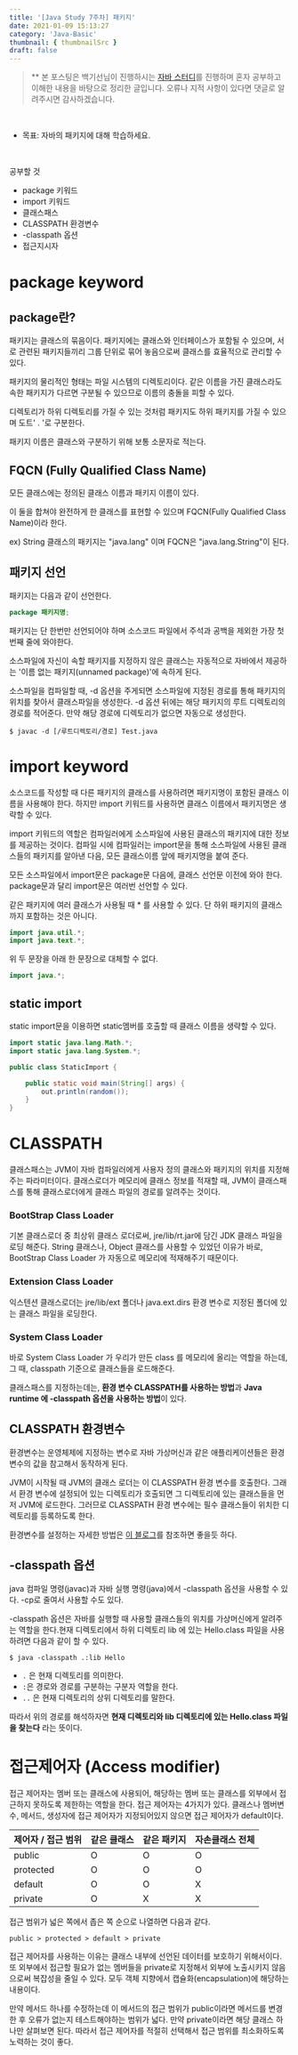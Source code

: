 ```yaml
---
title: '[Java Study 7주차] 패키지'
date: 2021-01-09 15:13:27
category: 'Java-Basic'
thumbnail: { thumbnailSrc }
draft: false
---
```


> ** 본 포스팅은 백기선님이 진행하시는 [자바 스터디](https://github.com/whiteship/live-study)를 진행하며 혼자 공부하고 이해한 내용을 바탕으로
> 정리한 글입니다. 오류나 지적 사항이 있다면 댓글로 알려주시면 감사하겠습니다.

<br>

* 목표: 자바의 패키지에 대해 학습하세요.

<br>

공부할 것

* package 키워드
* import 키워드
* 클래스패스
* CLASSPATH 환경변수
* -classpath 옵션
* 접근지시자

# package keyword

## package란?

패키지는 클래스의 묶음이다. 패키지에는 클래스와 인터페이스가 포함될 수 있으며, 서로 관련된 패키지들끼리 그룹 단위로 묶어 놓음으로써 클래스를 효율적으로 관리할 수 있다.

패키지의 물리적인 형태는 파일 시스템의 디렉토리이다. 같은 이름을 가진 클래스라도 속한 패키지가 다르면 구분될 수 있으므로 이름의 충돌을 피할 수 있다.

디렉토리가 하위 디렉토리를 가질 수 있는 것처럼 패키지도 하위 패키지를 가질 수 있으며 도트'  . '로 구분한다.

패키지 이름은 클래스와 구분하기 위해 보통 소문자로 적는다.


## FQCN (Fully Qualified Class Name)

모든 클래스에는 정의된 클래스 이름과 패키지 이름이 있다.

이 둘을 합쳐야 완전하게 한 클래스를 표현할 수 있으며 FQCN(Fully Qualified Class Name)이라 한다.

ex) String 클래스의 패키지는 "java.lang" 이며 FQCN은 "java.lang.String"이 된다.


## 패키지 선언

패키지는 다음과 같이 선언한다.

```java
package 패키지명;
```

패키지는 단 한번만 선언되어야 하며 소스코드 파일에서 주석과 공백을 제외한 가장 첫번째 줄에 와야한다.

소스파일에 자신이 속할 패키지를 지정하지 않은 클래스는 자동적으로 자바에서 제공하는 '이름 없는 패키지(unnamed package)'에 속하게 된다.

소스파일을 컴파일할 때, -d 옵션을 주게되면 소스파일에 지정된 경로를 통해 패키지의 위치를 찾아서 클래스파일을 생성한다. -d 옵션 뒤에는 해당 패키지의 루트 디렉토리의 경로를 적어준다. 만약 해당 경로에 디렉토리가 없으면 자동으로 생성한다.

```
$ javac -d [/루트디렉토리/경로] Test.java
```

# import keyword

소스코드를 작성할 때 다른 패키지의 클래스를 사용하려면 패키지명이 포함된 클래스 이름을 사용해야 한다. 하지만 import 키워드를 사용하면 클래스 이름에서 패키지명은 생략할 수 있다.

import 키워드의 역할은 컴파일러에게 소스파일에 사용된 클래스의 패키지에 대한 정보를 제공하는 것이다. 컴파일 시에 컴파일러는 import문을 통해 소스파일에 사용된 클래스들의 패키지를 알아낸 다음, 모든 클래스이름 앞에 패키지명을 붙여 준다.

모든 소스파일에서 import문은 package문 다음에, 클래스 선언문 이전에 와야 한다. package문과 달리 import문은 여러번 선언할 수 있다.

같은 패키지에 여러 클래스가 사용될 때 * 를 사용할 수 있다. 단 하위 패키지의 클래스까지 포함하는 것은 아니다.

```java
import java.util.*;
import java.text.*;
```

위 두 문장을 아래 한 문장으로 대체할 수 없다.

```java
import java.*;
```

## static import

static import문을 이용하면 static멤버를 호출할 때 클래스 이름을 생략할 수 있다.

```java
import static java.lang.Math.*;
import static java.lang.System.*;

public class StaticImport {

    public static void main(String[] args) {
        out.println(random());
    }
}
```

# CLASSPATH

클래스패스는 JVM이 자바 컴파일러에게 사용자 정의 클래스와 패키지의 위치를 지정해주는 파라미터이다. 
클래스로더가 메모리에 클래스 정보를 적재할 때, JVM이 클래스패스를 통해 클래스로더에게 클래스 파일의 경로를 알려주는 것이다.

### BootStrap Class Loader

기본 클래스로더 중 최상위 클래스 로더로써, jre/lib/rt.jar에 담긴 JDK 클래스 파일을 로딩 해준다. String 클래스나, Object 클래스를 사용할 수 있었던 이유가 바로, BootStrap Class Loader 가 자동으로 메모리에 적재해주기 때문이다.

### Extension Class Loader

익스텐션 클래스로더는 jre/lib/ext 폴더나 java.ext.dirs 환경 변수로 지정된 폴더에 있는 클래스 파일을 로딩한다.

### System Class Loader

바로 System Class Loader 가 우리가 만든 class 를 메모리에 올리는 역할을 하는데, 그 때, classpath 기준으로 클래스들을 로드해준다.

클래스패스를 지정하는데는, **환경 변수 CLASSPATH를 사용하는 방법**과 **Java runtime 에 -classpath 옵션을 사용하는 방법**이 있다.

## CLASSPATH 환경변수

환경변수는 운영체제에 지정하는 변수로 자바 가상머신과 같은 애플리케이션들은 환경변수의 값을 참고해서 동작하게 된다.

JVM이 시작될 때 JVM의 클래스 로더는 이 CLASSPATH 환경 변수를 호출한다. 그래서 환경 변수에 설정되어 있는 디렉토리가 호출되면 그 디렉토리에 있는 클래스들을 먼저 JVM에 로드한다. 그러므로 CLASSPATH 환경 변수에는 필수 클래스들이 위치한 디렉토리를 등록하도록 한다.

환경변수를 설정하는 자세한 방법은 [이 블로그](https://programmerchoo.tistory.com/212)를 참조하면 좋을듯 하다.

## -classpath 옵션

java 컴파일 명령(javac)과 자바 실행 명령(java)에서 -classpath 옵션을 사용할 수 있다. -cp로 줄여서 사용할 수도 있다.

-classpath 옵션은 자바를 실행할 때 사용할 클래스들의 위치를 가상머신에게 알려주는 역할을 한다.현재 디렉토리에서 하위 디렉토리 lib 에 있는 Hello.class 파일을 사용하려면 다음과 같이 할 수 있다.

```
$ java -classpath .:lib Hello
```

* `.` 은 현재 디렉토리를 의미한다.
* `:`은 경로와 경로를 구분하는 구분자 역할을 한다.
* `..` 은 현재 디렉토리의 상위 디렉토리를 말한다.

따라서 위의 경로를 해석하자면 **현재 디렉토리와 lib 디렉토리에 있는 Hello.class 파일을 찾는다** 라는 뜻이다.

# 접근제어자 (Access modifier)

접근 제어자는 멤버 또는 클래스에 사용되어, 해당하는 멤버 또는 클래스를 외부에서 접근하지 못하도록 제한하는 역할을 한다. 접근 제어자는 4가지가 있다.
클래스나 멤버변수, 메서드, 생성자에 접근 제어자가 지정되어있지 않으면 접근 제어자가 default이다.


|제어자 / 접근 범위|	같은 클래스|	같은 패키지|	자손클래스	전체|
|---|---|---|---|
|public|	O|	O|	O|	O|
|protected|	O|	O|	O|	X|
|default|	O|	O|	X|	X|
|private|	O|	X|	X|	X|


접근 범위가 넓은 쪽에서 좁은 쪽 순으로 나열하면 다음과 같다.

```
public > protected > default > private
```

접근 제어자를 사용하는 이유는 클래스 내부에 선언된 데이터를 보호하기 위해서이다. 
또 외부에서 접근할 필요가 없는 멤버들을 private로 지정해서 외부에 노출시키지 않음으로써 복잡성을 줄일 수 있다. 모두 객체 지향에서 캡슐화(encapsulation)에 해당하는 내용이다.

만약 메서드 하나를 수정하는데 이 메서드의 접근 범위가 public이라면 메서드를 변경한 후 오류가 없는지 테스트해야하는 범위가 넓다.
만약 private이라면 해당 클래스 하나만 살펴보면 된다. 따라서 접근 제어자를 적절히 선택해서 접근 범위를 최소화하도록 노력하는 것이 좋다.